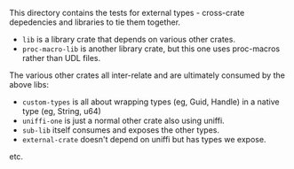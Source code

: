 This directory contains the tests for external types - cross-crate depedencies and libraries
to tie them together.

- `lib` is a library crate that depends on various other crates.
- `proc-macro-lib` is another library crate, but this one uses proc-macros rather than UDL files.

The various other crates all inter-relate and are ultimately consumed by the above libs:
- `custom-types` is all about wrapping types (eg, Guid, Handle) in a native type (eg, String, u64)
- `uniffi-one` is just a normal other crate also using uniffi.
- `sub-lib` itself consumes and exposes the other types.
- `external-crate` doesn't depend on uniffi but has types we expose.

etc.
